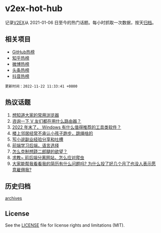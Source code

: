 # v2ex-hot-hub

 记录[V2EX](https://www.v2ex.com/)从 2021-01-06 日至今的热门话题。每小时抓取一次数据，按天[归档](archives)。
 
 ## 相关项目

- [GitHub热榜](https://github.com/lonnyzhang423/github-hot-hub)
- [知乎热榜](https://github.com/lonnyzhang423/zhihu-hot-hub)
- [微博热榜](https://github.com/lonnyzhang423/weibo-hot-hub)
- [头条热榜](https://github.com/lonnyzhang423/toutiao-hot-hub)
- [抖音热榜](https://github.com/lonnyzhang423/douyin-hot-hub)


 `更新时间：2022-11-22 11:33:41 +0800`

## 热议话题

1. [想知道大家的常用浏览器](https://www.v2ex.com/t/896743)
1. [咨询一下 V 友们都在用什么路由器？](https://www.v2ex.com/t/896942)
1. [2022 年末了， Windows 有什么值得推荐的工具类软件？](https://www.v2ex.com/t/896808)
1. [楼上邻居经常不承认小孩子跑步，跳绳啥的](https://www.v2ex.com/t/896926)
1. [写小说副业经验分享和吐槽](https://www.v2ex.com/t/896811)
1. [前端学习后端，语言选择](https://www.v2ex.com/t/896745)
1. [怎么克制想跷二郎腿的欲望？](https://www.v2ex.com/t/896784)
1. [求教~ 前后端分离网站，怎么应对爬虫](https://www.v2ex.com/t/896776)
1. [大家能帮我看看我的简历有什么问题吗? 为什么投了好几个月了也没人表示愿意雇佣我?](https://www.v2ex.com/t/896911)

## 历史归档

[archives](archives)

## License

See the [LICENSE](LICENSE) file for license rights and limitations (MIT).
